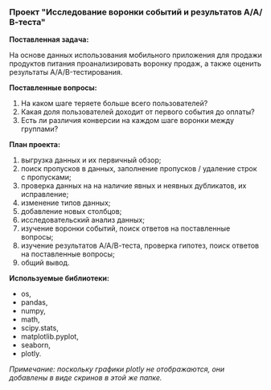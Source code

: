 ### Проект "Исследование воронки событий и результатов А/А/В-теста"

**Поставленная задача:**

На основе данных использования мобильного приложения для продажи продуктов питания проанализировать воронку продаж, а также оценить результаты A/A/B-тестирования.

**Поставленные вопросы:**
1. На каком шаге теряете больше всего пользователей?
2. Какая доля пользователей доходит от первого события до оплаты?
3. Есть ли различия конверсии на каждом шаге воронки между группами?

**План проекта:**
1. выгрузка данных и их первичный обзор;
2. поиск пропусков в данных, заполнение пропусков / удаление строк с пропусками;
3. проверка данных на на наличие явных и неявных дубликатов, их исправление; 
4. изменение типов данных;
5. добавление новых столбцов;
6. исследовательский анализ данных;
7. изучение воронки событий, поиск ответов на поставленные вопросы;
8. изучение результатов А/А/В-теста, проверка гипотез, поиск ответов на поставленные вопросы;
9. общий вывод.

**Используемые библиотеки:**
* os,
* pandas,
* numpy,
* math,
* scipy.stats,
* matplotlib.pyplot,
* seaborn,
* plotly.

*Примечание: поскольку графики plotly не отображаются, они добавлены в виде скринов в этой же папке.*
